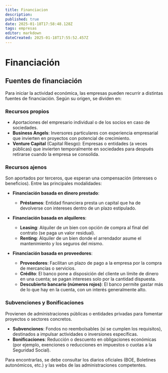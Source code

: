 ```yaml
---
title: Financiacion
description: 
published: true
date: 2025-01-18T17:58:48.128Z
tags: empresas
editor: markdown
dateCreated: 2025-01-18T17:55:52.457Z
---
```


# Financiación

## Fuentes de financiación

Para iniciar la actividad económica, las empresas pueden recurrir a distintas fuentes de financiación. Según su origen, se dividen en:

### Recursos propios
- Aportaciones del empresario individual o de los socios en caso de sociedades.  
- **Business Angels**: Inversores particulares con experiencia empresarial que invierten en proyectos con potencial de crecimiento.  
- **Venture Capital** (Capital Riesgo): Empresas o entidades (a veces públicas) que invierten temporalmente en sociedades para después retirarse cuando la empresa se consolida.

### Recursos ajenos
Son aportados por terceros, que esperan una compensación (intereses o beneficios). Entre las principales modalidades:

- **Financiación basada en dinero prestado**:  
  - **Préstamos**: Entidad financiera presta un capital que ha de devolverse con intereses dentro de un plazo estipulado.

- **Financiación basada en alquileres**:  
  - **Leasing**: Alquiler de un bien con opción de compra al final del contrato (se paga un valor residual).  
  - **Renting**: Alquiler de un bien donde el arrendador asume el mantenimiento y los seguros del mismo.

- **Financiación basada en proveedores**:  
  - **Proveedores**: Facilitan un plazo de pago a la empresa por la compra de mercancías o servicios.  
  - **Crédito**: El banco pone a disposición del cliente un límite de dinero en una cuenta; se pagan intereses solo por la cantidad dispuesta.  
  - **Descubierto bancario (números rojos)**: El banco permite gastar más de lo que hay en la cuenta, con un interés generalmente alto.

### Subvenciones y Bonificaciones
Provienen de administraciones públicas o entidades privadas para fomentar proyectos o sectores concretos.

- **Subvenciones**: Fondos no reembolsables (si se cumplen los requisitos), destinados a impulsar actividades o inversiones específicas.  
- **Bonificaciones**: Reducción o descuento en obligaciones económicas (por ejemplo, exenciones o reducciones en impuestos o cuotas a la Seguridad Social).

Para encontrarlas, se debe consultar los diarios oficiales (BOE, Boletines autonómicos, etc.) y las webs de las administraciones competentes.

